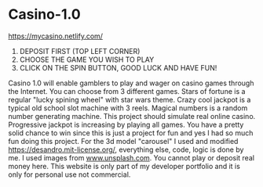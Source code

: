 # Casino-1.0

https://mycasino.netlify.com/

1. DEPOSIT FIRST (TOP LEFT CORNER)
2. CHOOSE THE GAME YOU WISH TO PLAY
3. CLICK ON THE SPIN BUTTON, GOOD LUCK AND HAVE FUN!

Casino 1.0  will enable gamblers to play and wager on casino games through the Internet. You can choose from 3 different games. Stars of fortune is a regular "lucky spining wheel" with star wars theme. Crazy cool jackpot is a typical old school slot machine with 3 reels. Magical numbers is a random number generating machine. This project should simulate real online casino. Progressive jackpot is increasing by playing all games. You have a pretty solid chance to win since this is just a project for fun and yes I had so much fun doing this project. For the 3d model "carousel" I used and modified https://desandro.mit-license.org/, everything else, code, logic is done by me. I used images from www.unsplash.com. You cannot play or deposit real money here. This website is only part of my developer portfolio and it is only for personal use not commercial.
